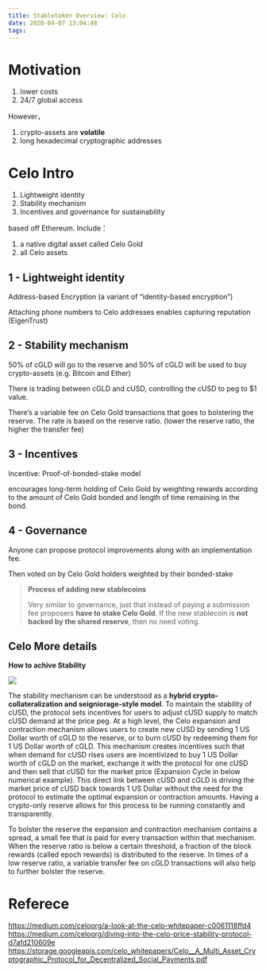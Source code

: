 ```yaml
---
title: Stabletoken Overview: Celo
date: 2020-04-07 13:04:48
tags:
---
```


# Motivation 

1. lower costs 
1. 24/7 global access

However，

1. crypto-assets are __volatile__
1. long hexadecimal cryptographic addresses

# Celo Intro

1. Lightweight identity
1. Stability mechanism
1. Incentives and governance for sustainability

based off Ethereum. Include：

1. a native digital asset called Celo Gold
1. all Celo assets 

## 1 - Lightweight identity

Address-based Encryption (a variant of “identity-based encryption”)

Attaching phone numbers to Celo addresses enables capturing reputation (EigenTrust)

## 2 - Stability mechanism

50% of cGLD will go to the reserve and 50% of cGLD will be used to buy crypto-assets (e.g. Bitcoin and Ether)

There is trading between cGLD and cUSD, controlling the cUSD to peg to $1 value. 

There’s a variable fee on Celo Gold transactions that goes to bolstering the reserve. The rate is based on the reserve ratio. (lower the reserve ratio, the higher the transfer fee)

## 3 - Incentives

Incentive: Proof-of-bonded-stake model

encourages long-term holding of Celo Gold by weighting rewards according to the amount of Celo Gold bonded and length of time remaining in the bond.

## 4 - Governance

Anyone can propose protocol improvements along with an implementation fee.

Then voted on by Celo Gold holders weighted by their bonded-stake

> __Process of adding new stablecoins__
>
> Very similar to governance, just that instead of paying a submission fee proposers __have to stake Celo Gold__. 
> If the new stablecoin is __not backed by the shared reserve__, then no need voting. 

## Celo More details

__How to achive Stability__

![](/images/hybrid-crypto-collateralization/seigniorage-style-model.png)

The stability mechanism can be understood as a __hybrid crypto-collateralization and seigniorage-style model__. To maintain the stability of cUSD, the protocol sets incentives for users to adjust cUSD supply to match cUSD demand at the price peg. At a high level, the Celo expansion and contraction mechanism allows users to create new cUSD by sending 1 US Dollar worth of cGLD to the reserve, or to burn cUSD by redeeming them for 1 US Dollar worth of cGLD. This mechanism creates incentives such that when demand for cUSD rises users are incentivized to buy 1 US Dollar worth of cGLD on the market, exchange it with the protocol for one cUSD and then sell that cUSD for the market price (Expansion Cycle in below numerical example). This direct link between cUSD and cGLD is driving the market price of cUSD back towards 1 US Dollar without the need for the protocol to estimate the optimal expansion or contraction amounts. Having a crypto-only reserve allows for this process to be running constantly and transparently.

To bolster the reserve the expansion and contraction mechanism contains a spread, a small fee that is paid for every transaction within that mechanism. When the reserve ratio is below a certain threshold, a fraction of the block rewards (called epoch rewards) is distributed to the reserve. In times of a low reserve ratio, a variable transfer fee on cGLD transactions will also help to further bolster the reserve.

# Referece

https://medium.com/celoorg/a-look-at-the-celo-whitepaper-c0061118ffd4
https://medium.com/celoorg/diving-into-the-celo-price-stability-protocol-d7afd210609e
https://storage.googleapis.com/celo_whitepapers/Celo__A_Multi_Asset_Cryptographic_Protocol_for_Decentralized_Social_Payments.pdf
